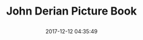 ---
title: > #shorten me
  John Derian Picture Book
name: >
  John Derian Picture Book
date: "2017-12-12 04:35:49"
buy_now: "https://www.amazon.com/John-Derian-Picture-Book/dp/1579656471?SubscriptionId=AKIAIA5RBQIWQVTCUEUQ&tag=coldcutdeals-20&linkCode=xm2&camp=2025&creative=165953&creativeASIN=1579656471"
description_markdown: >-

  - Artisan Publishers


tweet_id_str: "940440026076217346"
price: "$75.00"
list_price: "$75.00"
deal_price: "$31.28"
you_save: "$43.72 (58%)"
asin: "1579656471"
image: "https://images-na.ssl-images-amazon.com/images/I/51vpB%2BL-8eL.jpg"
---
